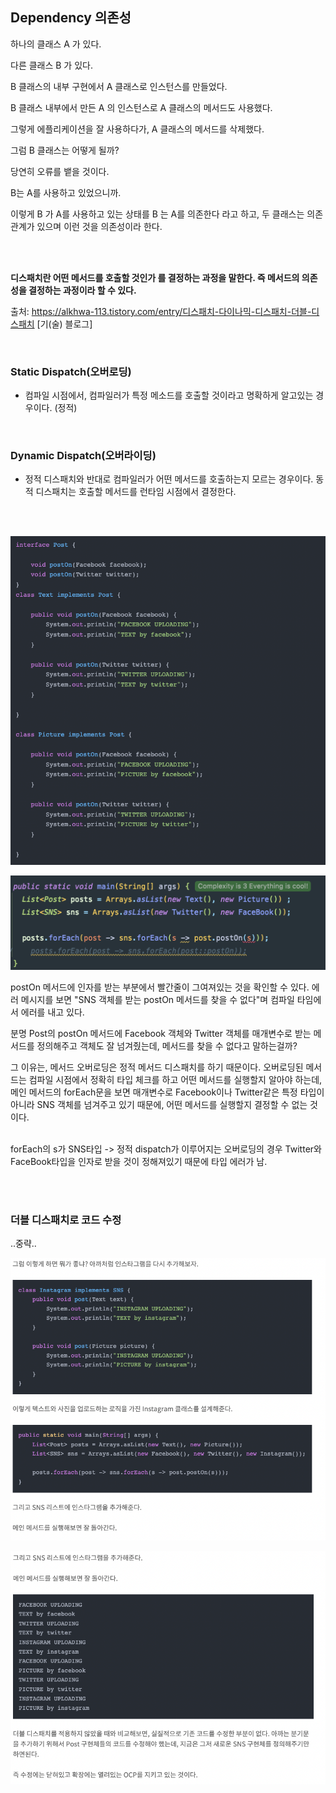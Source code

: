 ## Dependency 의존성
하나의 클래스 A 가 있다.

다른 클래스 B 가 있다.

B 클래스의 내부 구현에서 A 클래스로 인스턴스를 만들었다.

B 클래스 내부에서 만든 A 의 인스턴스로 A 클래스의 메서드도 사용했다.

그렇게 에플리케이션을 잘 사용하다가, A 클래스의 메서드를 삭제했다.

그럼 B 클래스는 어떻게 될까?

당연히 오류를 뱉을 것이다.

B는 A를 사용하고 있었으니까.

이렇게 B 가 A를 사용하고 있는 상태를 B 는 A를 의존한다 라고 하고, 두 클래스는 의존관계가 있으며 이런 것을 의존성이라 한다.

<br><br>

**디스패치란 어떤 메서드를 호출할 것인가 를 결정하는 과정을 말한다.
즉 메서드의 의존성을 결정하는 과정이라 할 수 있다.**


출처: https://alkhwa-113.tistory.com/entry/디스패치-다이나믹-디스패치-더블-디스패치 [기(술) 블로그]

<br>

### Static Dispatch(오버로딩) 
* 컴파일 시점에서, 컴파일러가 특정 메소드를 호출할 것이라고 명확하게 알고있는 경우이다. (정적)

<br>

### Dynamic Dispatch(오버라이딩)
- 정적 디스패치와 반대로 컴파일러가 어떤 메서드를 호출하는지 모르는 경우이다. 동적 디스패치는 호출할 메서드를 런타임 시점에서 결정한다. 


<br><br>



![img.png](image/img.png)

![img_1.png](image/img_1.png)

postOn 메서드에 인자를 받는 부분에서 빨간줄이 그여져있는 것을 확인할 수 있다. 에러 메시지를 보면 "SNS 객체를 받는 postOn 메서드를 찾을 수 없다"며 컴파일 타임에서 에러를 내고 있다.

분명 Post의 postOn 메서드에 Facebook 객체와 Twitter 객체를 매개변수로 받는 메서드를 정의해주고 객체도 잘 넘겨줬는데, 메서드를 찾을 수 없다고 말하는걸까?

그 이유는, 메서드 오버로딩은 정적 메서드 디스패치를 하기 때문이다. 오버로딩된 메서드는 컴파일 시점에서 정확히 타입 체크를 하고 어떤 메서드를 실행할지 알아야 하는데, 메인 메서드의 forEach문을 보면 매개변수로 Facebook이나 Twitter같은 특정 타입이 아니라 SNS 객체를 넘겨주고 있기 때문에, 어떤 메서드를 실행할지 결정할 수 없는 것이다.

<br>
forEach의 s가 SNS타입 -> 정적 dispatch가 이루어지는 오버로딩의 경우 Twitter와 FaceBook타입을 인자로 받을 것이 정해져있기 때문에
타입 에러가 남.

<br><br>
### 더블 디스패치로 코드 수정
..중략..

![img.png](image/img_2.png)

![img_1.png](image/img_3.png)
